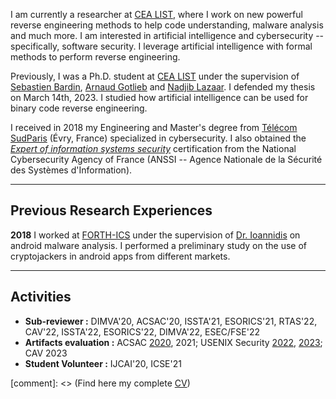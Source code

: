 
I am currently a researcher at [CEA LIST](http://www-list.cea.fr/en/), where I work on new powerful reverse engineering methods to help code understanding, malware analysis and much more.
I am interested in artificial intelligence and cybersecurity -- specifically, software security. I leverage artificial intelligence with formal methods to perform reverse engineering.

Previously, I was a Ph.D. student at [CEA LIST](http://www-list.cea.fr/en/) under the supervision of [Sebastien Bardin](http://sebastien.bardin.free.fr/), [Arnaud Gotlieb](https://www.simula.no/people/arnaud) and [Nadjib Lazaar](http://www.lirmm.fr/~lazaar/). I defended my thesis on March 14th, 2023. I studied how artificial intelligence can be used for binary code reverse engineering.

I received in 2018 my Engineering and Master's degree from [Télécom SudParis](https://www.telecom-sudparis.eu/) (Évry, France) specialized in cybersecurity. I also obtained the *[Expert of information systems security](https://www.ssi.gouv.fr/particulier/formations/titre-essi/)* certification from the National Cybersecurity Agency of France (ANSSI -- Agence Nationale de la Sécurité des Systèmes d'Information).

------------------
## Previous Research Experiences

**2018** I worked at [FORTH-ICS](https://www.ics.forth.gr/) under the supervision of [Dr. Ioannidis](http://users.ics.forth.gr/~sotiris/) on android malware analysis. I performed a preliminary study on the use of cryptojackers in android apps from different markets. 

---------------
## Activities

* **Sub-reviewer :** DIMVA'20, ACSAC'20, ISSTA'21, ESORICS'21, RTAS'22, CAV'22, ISSTA'22, ESORICS'22, DIMVA'22, ESEC/FSE'22
* **Artifacts evaluation :** ACSAC [2020](https://www.acsac.org/2020/committees/artifact/), 2021; USENIX Security [2022](https://www.usenix.org/conference/usenixsecurity22/call-for-artifacts), [2023](https://www.usenix.org/conference/usenixsecurity23/call-for-artifacts); CAV 2023
* **Student Volunteer :** IJCAI'20, ICSE'21

[comment]: <> (Find here my complete [CV](../pdf/cv.pdf))
